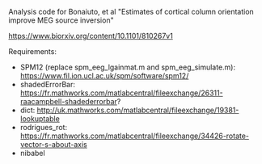 Analysis code for Bonaiuto, et al "Estimates of cortical column orientation improve MEG source inversion"

https://www.biorxiv.org/content/10.1101/810267v1

Requirements:

* SPM12 (replace spm_eeg_lgainmat.m and spm_eeg_simulate.m): https://www.fil.ion.ucl.ac.uk/spm/software/spm12/
* shadedErrorBar: https://fr.mathworks.com/matlabcentral/fileexchange/26311-raacampbell-shadederrorbar?
* dict: http://uk.mathworks.com/matlabcentral/fileexchange/19381-lookuptable
* rodrigues_rot: https://fr.mathworks.com/matlabcentral/fileexchange/34426-rotate-vector-s-about-axis
* nibabel
